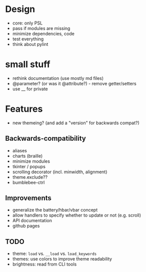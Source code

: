 # Design
- core: only PSL
- pass if modules are missing
- minimize dependencies, code
- test everything
- think about pylint

# small stuff
- rethink documentation (use mostly md files)
- @parameter? (or was it @attribute?) - remove getter/setters
- use __ for private

# Features
- new themeing? (and add a "version" for backwards compat?)

## Backwards-compatibility
- aliases
- charts (braille)
- minimize modules
- tkinter / popups
- scrolling decorator (incl. minwidth, alignment)
- theme.exclude??
- bumblebee-ctrl

## Improvements
- generalize the battery/hbar/vbar concept
- allow handlers to specify whether to update or not (e.g. scroll)
- API documentation
- github pages

## TODO
- theme: `load` vs. `__load` vs. `load_keywords`
- themes: use colors to improve theme readability
- brightness: read from CLI tools
